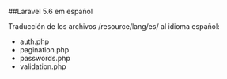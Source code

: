  ##Laravel 5.6 em español

Traducción de los archivos /resource/lang/es/ al idioma español:

- auth.php
- pagination.php
- passwords.php
- validation.php

